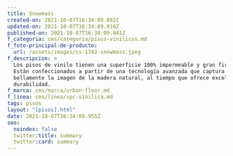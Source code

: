 ```yaml
---
title: Snowmass
created-on: 2021-10-07T16:34:09.882Z
updated-on: 2021-10-07T16:34:09.916Z
published-on: 2021-10-07T16:34:09.941Z
f_categoria: cms/categoria/pisos-vinilicos.md
f_foto-principal-de-producto:
  url: /assets/images/cs-1742-snowmass.jpeg
f_descripcion: >
  Los pisos de vinilo tienen una superficie 100% impermeable y gran firmeza.
  Están confeccionados a partir de una tecnología avanzada que captura
  bellamente la imagen de la madera natural, al tiempo que ofrece excelente
  durabilidad.
f_marca: cms/marca/urban-floor.md
f_linea: cms/linea/spc-vinilica.md
tags: pisos
layout: "[pisos].html"
date: 2021-10-07T16:34:09.955Z
seo:
  noindex: false
  twitter:title: summary
  twitter:card: summary
---
```

